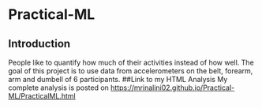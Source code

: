 # Practical-ML
## Introduction  
People like to quantify how much of their activities instead of how well. The goal of this project is to use data from accelerometers on the belt, forearm, arm and dumbell of 6 participants.
##Link to my HTML Analysis
My complete analysis is posted on https://mrinalini02.github.io/Practical-ML/PracticalML.html

